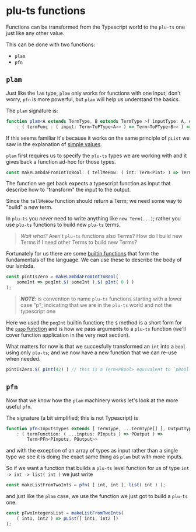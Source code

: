 # plu-ts functions

Functions can be transformed from the Typescript world to the `plu-ts` one just like any other value.

This can be done with two functions:

- `plam`
- `pfn`

## `plam`

Just like the `lam` type, `plam` only works for functions with one input; don't worry, `pfn` is more powerful, but `plam` will help us understand the basics.

The `plam` signature is:
```ts
function plam<A extends TermType, B extends TermType >( inputType: A, outputType: B )
    : ( termFunc : ( input: Term<ToPType<A>> ) => Term<ToPType<B>> ) => Term<PLam<ToPType<A>,ToPType<B>>>
```

If this seems familiar it's because it works on the same principle of `pList` we saw in the explanation of [simple values](./pluts_simple_values.md).

`plam` first requires us to specify the `plu-ts` types we are working with and it gives back a function ad-hoc for those types.
```ts
const makeLambdaFromIntToBool: ( tellMeHow: ( int: Term<PInt> ) => Term<PBool> ): Term<PLam<PInt, PBool>> = plam( int, bool )
```
The function we get back expects a typescript function as input that describe how to "transform" the input to the output.

Since the `tellMeHow` function should return a Term; we need some way to "build" a new term.

In `plu-ts` you *never* need to write anything like `new Term(...)`; rather you use `plu-ts` functions to build new `plu-ts` terms.

> *Wait what?* Aren't `plu-ts` functions also Terms? How do I build new Terms if I need other Terms to build new Terms?

Fortunately for us there are some [builtin functions](../optimizations/builtins.md) that form the fundamentals of the language.
We can use these to describe the body of our lambda.
```ts
const pintIsZero = makeLambdaFromIntToBool(
    someInt => peqInt.$( someInt ).$( pInt( 0 ) )
);
```
> **_NOTE_**: is convention to name `plu-ts` functions starting with a lower case "p"; indicating that we are in the `plu-ts` world and not the typescript one

Here we used the `peqInt` builtin function; the `$` method is a short form for the [`papp` function](./papp.md) and is how we pass arguments to a `plu-ts` function (we'll cover function application in the very next section).

What matters for now is that we succesfully transformed an `int` into a `bool` using only `plu-ts`; and we now have a new function that we can re-use when needed.
```ts
pintIsZero.$( pInt(42) ) // this is a Term<PBool> equivalent to `pBool( false )`
```

## `pfn`

Now that we know how the `plam` machinery works let's look at the more useful `pfn`.

The signature (a bit simplified; this is not Typescript) is
```ts
function pfn<InputsTypes extends [ TermType, ...TermType[] ], OutputType extends TermType>( inputsTypes: InputsTypes, outputType: OutputType )
    : ( termFunction: ( ...inptus: PInputs ) => POutput ) => 
        Term<PFn<PInputs, POutput>>
```

and with the exception of an array of types as input rather than a single type we see it is doing the exact same thing as `plam` but with more inputs.

So if we want a function that builds a `plu-ts` level function for us of type `int -> int -> list( int )` we just write
```ts
const makeListFromTwoInts = pfn( [ int, int ], list( int ) );
```

and just like the `plam` case, we use the function we just got to build a `plu-ts` one.
```ts
const pTwoIntegersList = makeListFromTwoInts(
    ( int1, int2 ) => pList([ int1, int2 ])
);
```